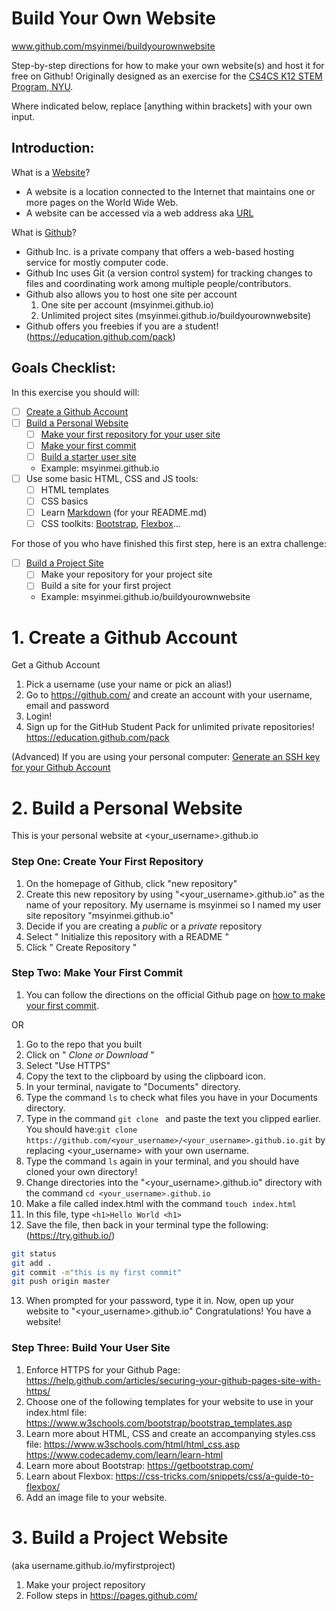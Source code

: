 # Build Your Own Website
www.github.com/msyinmei/buildyourownwebsite

Step-by-step directions for how to make your own website(s) and host it for free on Github!
Originally designed as an exercise for the [CS4CS K12 STEM Program, NYU](http://engineering.nyu.edu/k12stem/cs4cs/). 

Where indicated below, replace [anything within brackets] with your own input. 

## Introduction: 

What is a [Website](https://en.wikipedia.org/wiki/Website)? 

- A website is a location connected to the Internet that maintains one or more pages on the World Wide Web. 
- A website can be accessed via a web address aka [URL](https://en.wikipedia.org/wiki/URL)

What is [Github](https://en.wikipedia.org/wiki/GitHub)? 

- Github Inc. is a private company that offers a web-based hosting service for mostly computer code. 
- Github Inc uses Git (a version control system) for tracking changes to files and coordinating work among multiple people/contributors. 
- Github also allows you to host one site per account
  1) One site per account (msyinmei.github.io)
  2) Unlimited project sites (msyinmei.github.io/buildyourownwebsite)
- Github offers you freebies if you are a student! (https://education.github.com/pack)

## Goals Checklist:

In this exercise you should will:

- [ ] [Create a Github Account](#1-create-a-github-account)
- [ ] [Build a Personal Website](#2-build-a-personal-website)
  - [ ] [Make your first repository for your user site](#step-one-create-your-first-repository)
  - [ ] [Make your first commit](#step-two-make-your-first-commit)
  - [ ] [Build a starter user site](#step-three-build-your-user-site)
  - Example: msyinmei.github.io
- [ ] Use some basic HTML, CSS and JS tools:
  - [ ] HTML templates
  - [ ] CSS basics
  - [ ] Learn [Markdown](https://daringfireball.net/projects/markdown/basics) (for your README.md)
  - [ ] CSS toolkits: [Bootstrap](https://getbootstrap.com/), [Flexbox](https://css-tricks.com/snippets/css/a-guide-to-flexbox/)...

For those of you who have finished this first step, here is an extra challenge:

- [ ] [Build a Project Site](#3-build-a-project-website)
  - [ ] Make your repository for your project site
  - [ ] Build a site for your first project 
  - Example: msyinmei.github.io/buildyourownwebsite


# 1. Create a Github Account
Get a Github Account
1. Pick a username (use your name or pick an alias!)
2. Go to https://github.com/ and create an account with your username, email and password
3. Login!
4. Sign up for the GitHub Student Pack for unlimited private repositories! https://education.github.com/pack 

(Advanced) If you are using your personal computer: [Generate an SSH key for your Github Account](https://help.github.com/articles/connecting-to-github-with-ssh/)

# 2. Build a Personal Website
This is your personal website at <your_username>.github.io

### Step One: Create Your First Repository
1. On the homepage of Github, click "new repository"
2. Create this new repository by using "<your_username>.github.io" as the name of your repository. My username is msyinmei so I named my user site repository "msyinmei.github.io"
3. Decide if you are creating a *public* or a *private* repository
4. Select " Initialize this repository with a README "
5. Click " Create Repository "

### Step Two: Make Your First Commit
1. You can follow the directions on the official Github page on [how to make your first commit](https://help.github.com/articles/create-a-repo/#commit-your-first-change). 

OR

1. Go to the repo that you built
2. Click on " *Clone or Download* "
3. Select "Use HTTPS"
4. Copy the text to the clipboard by using the clipboard icon.
5. In your terminal, navigate to "Documents" directory. 
6. Type the command `ls` to check what files you have in your Documents directory.
7. Type in the command `git clone ` and paste the text you clipped earlier. 
You should have:`git clone https://github.com/<your_username>/<your_username>.github.io.git` by replacing <your_username> with your own username. 
8. Type the command `ls` again in your terminal, and you should have cloned your own directory! 
9. Change directories into the  "<your_username>.github.io" directory with the command `cd <your_username>.github.io` 
10. Make a file called index.html with the command `touch index.html`
11. In this file, type `<h1>Hello World <h1>`
12. Save the file, then back in your terminal type the following: (https://try.github.io/)
  
  ```sh
  git status
  git add .
  git commit -m"this is my first commit" 
  git push origin master
  ```
13. When prompted for your password, type it in.
Now, open up your website to "<your_username>.github.io" 
Congratulations! You have a website!

### Step Three: Build Your User Site
1. Enforce HTTPS for your Github Page: https://help.github.com/articles/securing-your-github-pages-site-with-https/
2. Choose one of the following templates for your website to use in your index.html file: 
https://www.w3schools.com/bootstrap/bootstrap_templates.asp 
3. Learn more about HTML, CSS and create an accompanying styles.css file: 
  https://www.w3schools.com/html/html_css.asp 
  https://www.codecademy.com/learn/learn-html
4. Learn more about Bootstrap: https://getbootstrap.com/
5. Learn about Flexbox: https://css-tricks.com/snippets/css/a-guide-to-flexbox/ 
6. Add an image file to your website. 

# 3. Build a Project Website
(aka username.github.io/myfirstproject)
1. Make your project repository
2. Follow steps in https://pages.github.com/ 
